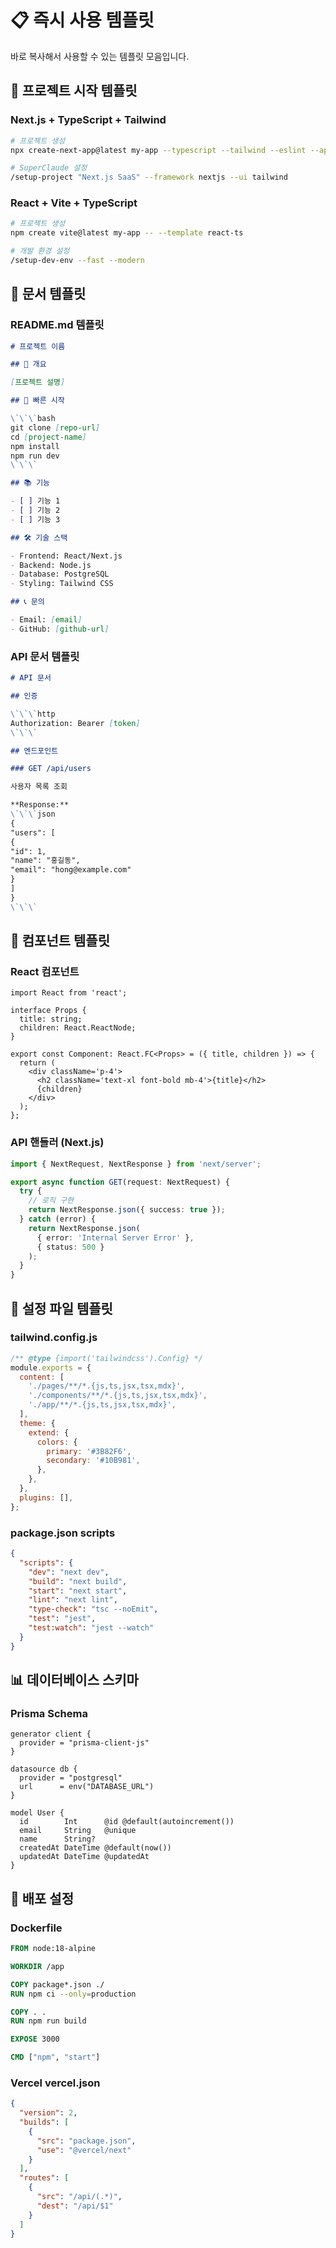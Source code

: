 # 📋 즉시 사용 템플릿

바로 복사해서 사용할 수 있는 템플릿 모음입니다.

## 🚀 프로젝트 시작 템플릿

### Next.js + TypeScript + Tailwind

```bash
# 프로젝트 생성
npx create-next-app@latest my-app --typescript --tailwind --eslint --app

# SuperClaude 설정
/setup-project "Next.js SaaS" --framework nextjs --ui tailwind
```

### React + Vite + TypeScript

```bash
# 프로젝트 생성
npm create vite@latest my-app -- --template react-ts

# 개발 환경 설정
/setup-dev-env --fast --modern
```

## 📝 문서 템플릿

### README.md 템플릿

```markdown
# 프로젝트 이름

## 🎯 개요

[프로젝트 설명]

## 🚀 빠른 시작

\`\`\`bash
git clone [repo-url]
cd [project-name]
npm install
npm run dev
\`\`\`

## 📚 기능

- [ ] 기능 1
- [ ] 기능 2
- [ ] 기능 3

## 🛠️ 기술 스택

- Frontend: React/Next.js
- Backend: Node.js
- Database: PostgreSQL
- Styling: Tailwind CSS

## 📞 문의

- Email: [email]
- GitHub: [github-url]
```

### API 문서 템플릿

```markdown
# API 문서

## 인증

\`\`\`http
Authorization: Bearer [token]
\`\`\`

## 엔드포인트

### GET /api/users

사용자 목록 조회

**Response:**
\`\`\`json
{
"users": [
{
"id": 1,
"name": "홍길동",
"email": "hong@example.com"
}
]
}
\`\`\`
```

## 🎨 컴포넌트 템플릿

### React 컴포넌트

```tsx
import React from 'react';

interface Props {
  title: string;
  children: React.ReactNode;
}

export const Component: React.FC<Props> = ({ title, children }) => {
  return (
    <div className='p-4'>
      <h2 className='text-xl font-bold mb-4'>{title}</h2>
      {children}
    </div>
  );
};
```

### API 핸들러 (Next.js)

```ts
import { NextRequest, NextResponse } from 'next/server';

export async function GET(request: NextRequest) {
  try {
    // 로직 구현
    return NextResponse.json({ success: true });
  } catch (error) {
    return NextResponse.json(
      { error: 'Internal Server Error' },
      { status: 500 }
    );
  }
}
```

## 🔧 설정 파일 템플릿

### tailwind.config.js

```js
/** @type {import('tailwindcss').Config} */
module.exports = {
  content: [
    './pages/**/*.{js,ts,jsx,tsx,mdx}',
    './components/**/*.{js,ts,jsx,tsx,mdx}',
    './app/**/*.{js,ts,jsx,tsx,mdx}',
  ],
  theme: {
    extend: {
      colors: {
        primary: '#3B82F6',
        secondary: '#10B981',
      },
    },
  },
  plugins: [],
};
```

### package.json scripts

```json
{
  "scripts": {
    "dev": "next dev",
    "build": "next build",
    "start": "next start",
    "lint": "next lint",
    "type-check": "tsc --noEmit",
    "test": "jest",
    "test:watch": "jest --watch"
  }
}
```

## 📊 데이터베이스 스키마

### Prisma Schema

```prisma
generator client {
  provider = "prisma-client-js"
}

datasource db {
  provider = "postgresql"
  url      = env("DATABASE_URL")
}

model User {
  id        Int      @id @default(autoincrement())
  email     String   @unique
  name      String?
  createdAt DateTime @default(now())
  updatedAt DateTime @updatedAt
}
```

## 🚀 배포 설정

### Dockerfile

```dockerfile
FROM node:18-alpine

WORKDIR /app

COPY package*.json ./
RUN npm ci --only=production

COPY . .
RUN npm run build

EXPOSE 3000

CMD ["npm", "start"]
```

### Vercel vercel.json

```json
{
  "version": 2,
  "builds": [
    {
      "src": "package.json",
      "use": "@vercel/next"
    }
  ],
  "routes": [
    {
      "src": "/api/(.*)",
      "dest": "/api/$1"
    }
  ]
}
```
